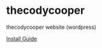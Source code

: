 thecodycooper
=============

thecodycooper website (wordpress)


[Install Guide](http://codex.wordpress.org/Installing_WordPress#Famous_5-Minute_Install)
